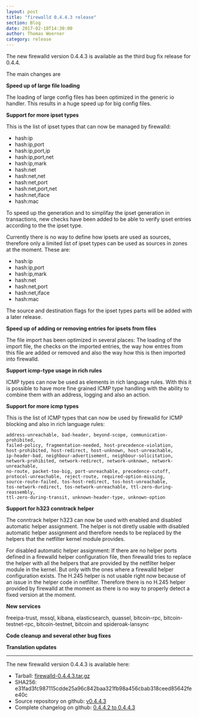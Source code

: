 ```yaml
---
layout: post
title: "firewalld 0.4.4.3 release"
section: Blog
date: 2017-02-10T14:30:00
author: Thomas Woerner
category: release
---
```


The new firewalld version 0.4.4.3 is available as the third bug fix release for 0.4.4.

The main changes are

**Speed up of large file loading**

The loading of large config files has been optimized in the generic io handler. This results in a huge speed up for big config files.

**Support for more ipset types**

This is the list of ipset types that can now be managed by firewalld:

 * hash:ip
 * hash:ip,port
 * hash:ip,port,ip
 * hash:ip,port,net
 * hash:ip,mark
 * hash:net
 * hash:net,net
 * hash:net,port
 * hash:net,port,net
 * hash:net,iface
 * hash:mac

To speed up the generation and to simplifay the ipset generation in transactions, new checks have been added to be able to verify ipset entries according to the the ipset type.

Currently there is no way to define how ipsets are used as sources, therefore only a limited list of ipset types can be used as sources in zones at the moment. These are:

 * hash:ip
 * hash:ip,port
 * hash:ip,mark
 * hash:net
 * hash:net,port
 * hash:net,iface
 * hash:mac

The source and destination flags for the ipset types parts will be added with a later release.

**Speed up of adding or removing entries for ipsets from files**

The file import has been optimized in several places: The loading of the import file, the checks on the imported entries, the way how entres from this file are added or removed and also the way how this is then imported into firewalld.

**Support icmp-type usage in rich rules**

ICMP types can now be used as elements in rich language rules. With this it is possible to have more fine grained ICMP type handling with the ability to combine them with an address, logging and also an action.

**Support for more icmp types**

This is the list of ICMP types that can now be used by firewalld for ICMP blocking and also in rich language rules:

    address-unreachable, bad-header, beyond-scope, communication-prohibited,
    failed-policy, fragmentation-needed, host-precedence-violation,
    host-prohibited, host-redirect, host-unknown, host-unreachable,
    ip-header-bad, neighbour-advertisement, neighbour-solicitation,
    network-prohibited, network-redirect, network-unknown, network-unreachable,
    no-route, packet-too-big, port-unreachable, precedence-cutoff,
    protocol-unreachable, reject-route, required-option-missing,
    source-route-failed, tos-host-redirect, tos-host-unreachable,
    tos-network-redirect, tos-network-unreachable, ttl-zero-during-reassembly,
    ttl-zero-during-transit, unknown-header-type, unknown-option

**Support for h323 conntrack helper**

The conntrack helper h323 can now be used with enabled and disabled automatic helper assignment. The helper is not diretly usable with disabled automatic helper assignment and therefore needs to be replaced by the helpers that the netfilter kernel module provides.

For disabled automatic helper assignment: If there are no helper ports defined in a firewalld helper configuration file, then firewalld tries to replace the helper with all the helpers that are provided by the netfilter helper module in the kernel. But only with the ones where a firewalld helper configuration exists. The H.245 helper is not usable right now because of an issue in the helper code in netfilter. Therefore there is no H.245 helper provided by firewalld at the moment as there is no way to properly detect a fixed version at the moment.

**New services**

freeipa-trust, mssql, kibana, elasticsearch, quassel, bitcoin-rpc, bitcoin-testnet-rpc, bitcoin-testnet, bitcoin and spideroak-lansync

**Code cleanup and several other bug fixes**


**Translation updates**

***

The new firewalld version 0.4.4.3 is available here:

 * Tarball: [firewalld-0.4.4.3.tar.gz](https://github.com/firewalld/firewalld/archive/v0.4.4.3.tar.gz#/firewalld-0.4.4.3.tar.gz)
 * SHA256: e31fad3fc987115cdde25a96c842baa321fb98a456cbab318ceed85642fee40c
 * Source repository on github: [v0.4.4.3](https://github.com/firewalld/firewalld/releases/tag/v0.4.4.3)
 * Complete changelog on github: [0.4.4.2 to 0.4.4.3](https://github.com/firewalld/firewalld/compare/v0.4.4.2...v0.4.4.3)
